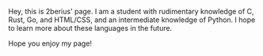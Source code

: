 Hey, this is 2berius' page. I am a student with rudimentary knowledge of C, Rust, Go, and HTML/CSS, and an intermediate knowledge of Python.
I hope to learn more about these languages in the future.

Hope you enjoy my page!

<!---
2berius/2berius is a ✨ special ✨ repository because its `README.md` (this file) appears on your GitHub profile.
You can click the Preview link to take a look at your changes.
--->
